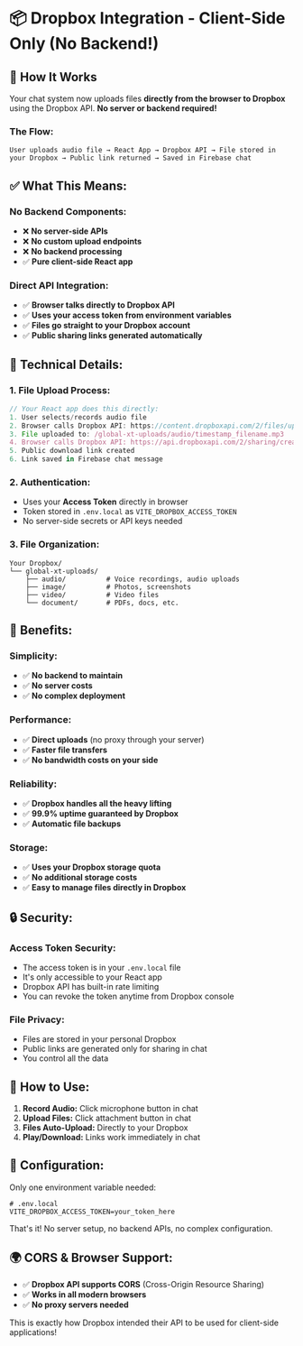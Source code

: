 # 📦 Dropbox Integration - Client-Side Only (No Backend!)

## 🎯 **How It Works**

Your chat system now uploads files **directly from the browser to Dropbox** using the Dropbox API. **No server or backend required!**

### **The Flow:**
```
User uploads audio file → React App → Dropbox API → File stored in your Dropbox → Public link returned → Saved in Firebase chat
```

## ✅ **What This Means:**

### **No Backend Components:**
- ❌ **No server-side APIs**
- ❌ **No custom upload endpoints** 
- ❌ **No backend processing**
- ✅ **Pure client-side React app**

### **Direct API Integration:**
- ✅ **Browser talks directly to Dropbox API**
- ✅ **Uses your access token from environment variables**
- ✅ **Files go straight to your Dropbox account**
- ✅ **Public sharing links generated automatically**

## 🔧 **Technical Details:**

### **1. File Upload Process:**
```javascript
// Your React app does this directly:
1. User selects/records audio file
2. Browser calls Dropbox API: https://content.dropboxapi.com/2/files/upload
3. File uploaded to: /global-xt-uploads/audio/timestamp_filename.mp3
4. Browser calls Dropbox API: https://api.dropboxapi.com/2/sharing/create_shared_link
5. Public download link created
6. Link saved in Firebase chat message
```

### **2. Authentication:**
- Uses your **Access Token** directly in browser
- Token stored in `.env.local` as `VITE_DROPBOX_ACCESS_TOKEN`
- No server-side secrets or API keys needed

### **3. File Organization:**
```
Your Dropbox/
└── global-xt-uploads/
    ├── audio/          # Voice recordings, audio uploads
    ├── image/          # Photos, screenshots
    ├── video/          # Video files
    └── document/       # PDFs, docs, etc.
```

## 🚀 **Benefits:**

### **Simplicity:**
- ✅ **No backend to maintain**
- ✅ **No server costs**
- ✅ **No complex deployment**

### **Performance:**
- ✅ **Direct uploads** (no proxy through your server)
- ✅ **Faster file transfers**
- ✅ **No bandwidth costs on your side**

### **Reliability:**
- ✅ **Dropbox handles all the heavy lifting**
- ✅ **99.9% uptime guaranteed by Dropbox**
- ✅ **Automatic file backups**

### **Storage:**
- ✅ **Uses your Dropbox storage quota**
- ✅ **No additional storage costs**
- ✅ **Easy to manage files directly in Dropbox**

## 🔒 **Security:**

### **Access Token Security:**
- The access token is in your `.env.local` file
- It's only accessible to your React app
- Dropbox API has built-in rate limiting
- You can revoke the token anytime from Dropbox console

### **File Privacy:**
- Files are stored in your personal Dropbox
- Public links are generated only for sharing in chat
- You control all the data

## 📱 **How to Use:**

1. **Record Audio:** Click microphone button in chat
2. **Upload Files:** Click attachment button in chat
3. **Files Auto-Upload:** Directly to your Dropbox
4. **Play/Download:** Links work immediately in chat

## 🔧 **Configuration:**

Only one environment variable needed:
```env
# .env.local
VITE_DROPBOX_ACCESS_TOKEN=your_token_here
```

That's it! No server setup, no backend APIs, no complex configuration.

## 🌍 **CORS & Browser Support:**

- ✅ **Dropbox API supports CORS** (Cross-Origin Resource Sharing)
- ✅ **Works in all modern browsers**
- ✅ **No proxy servers needed**

This is exactly how Dropbox intended their API to be used for client-side applications!
